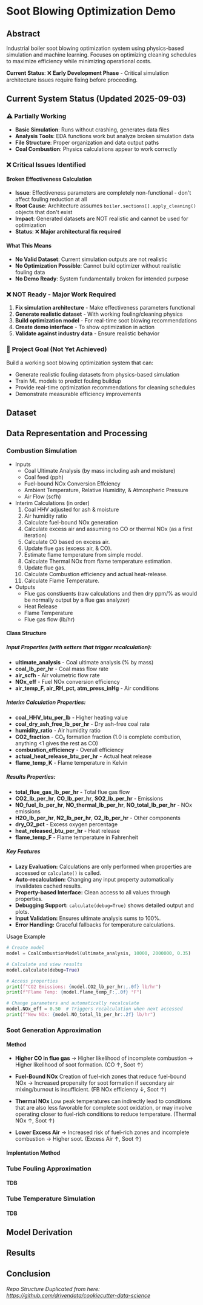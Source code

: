 # Soot Blowing Optimization Demo

## Abstract

Industrial boiler soot blowing optimization system using physics-based simulation and machine learning. Focuses on optimizing cleaning schedules to maximize efficiency while minimizing operational costs.

**Current Status**: ❌ **Early Development Phase** - Critical simulation architecture issues require fixing before proceeding.

## Current System Status (Updated 2025-09-03)

### ⚠️ **Partially Working**
- **Basic Simulation**: Runs without crashing, generates data files
- **Analysis Tools**: EDA functions work but analyze broken simulation data
- **File Structure**: Proper organization and data output paths
- **Coal Combustion**: Physics calculations appear to work correctly

### ❌ **Critical Issues Identified**

#### Broken Effectiveness Calculation
- **Issue**: Effectiveness parameters are completely non-functional - don't affect fouling reduction at all
- **Root Cause**: Architecture assumes `boiler.sections[].apply_cleaning()` objects that don't exist
- **Impact**: Generated datasets are NOT realistic and cannot be used for optimization
- **Status**: ❌ **Major architectural fix required**

#### What This Means
- **No Valid Dataset**: Current simulation outputs are not realistic
- **No Optimization Possible**: Cannot build optimizer without realistic fouling data
- **No Demo Ready**: System fundamentally broken for intended purpose

### ❌ **NOT Ready - Major Work Required**
1. **Fix simulation architecture** - Make effectiveness parameters functional
2. **Generate realistic dataset** - With working fouling/cleaning physics  
3. **Build optimization model** - For real-time soot blowing recommendations
4. **Create demo interface** - To show optimization in action
5. **Validate against industry data** - Ensure realistic behavior

### 🎯 **Project Goal (Not Yet Achieved)**
Build a working soot blowing optimization system that can:
- Generate realistic fouling datasets from physics-based simulation
- Train ML models to predict fouling buildup
- Provide real-time optimization recommendations for cleaning schedules
- Demonstrate measurable efficiency improvements

## Dataset

## Data Representation and Processing
### Combustion Simulation
* Inputs
    - Coal Ultimate Analysis (by mass including ash and moisture)
    - Coal feed (pph)
    - Fuel-bound NOx Conversion Effciency
    - Ambient Temperature, Relative Humidity, & Atmospheric Pressure
    - Air Flow (scfh)
* Interim Calculations (in order)
    1. Coal HHV adjusted for ash & moisture
    2. Air humidity ratio
    3. Calculate fuel-bound NOx generation
    4. Calculate excess air and assuming no CO or thermal NOx (as a first iteration)
    5. Calculate CO based on excess air.
    6. Update flue gas (excess air, & CO).
    7. Estimate flame temperature from simple model.
    8. Calculate Thermal NOx from flame temperature estimation.
    9. Update flue gas.
    10. Calculate Combustion efficiency and actual heat-release.
    11. Calculate Flame Temperature.
* Outputs
    - Flue gas constiuents (raw calculations and then dry ppm/% as would be normally output by a flue gas analyzer)
    - Heat Release
    - Flame Temperature
    - Flue gas flow (lb/hr)

#### Class Structure
##### Input Properties (with setters that trigger recalculation):

- **ultimate_analysis** - Coal ultimate analysis (% by mass)
- **coal_lb_per_hr** - Coal mass flow rate
- **air_scfh** - Air volumetric flow rate
- **NOx_eff** - Fuel NOx conversion efficiency
- **air_temp_F, air_RH_pct, atm_press_inHg** - Air conditions

##### Interim Calculation Properties:

- **coal_HHV_btu_per_lb** - Higher heating value
- **coal_dry_ash_free_lb_per_hr** - Dry ash-free coal rate
- **humidity_ratio** - Air humidity ratio
- **CO2_fraction** - CO₂ formation fraction (1.0 is complete combution, anything <1 gives the rest as CO)
- **combustion_efficiency** - Overall efficiency
- **actual_heat_release_btu_per_hr** - Actual heat release
- **flame_temp_K** - Flame temperature in Kelvin

##### Results Properties:

- **total_flue_gas_lb_per_hr** - Total flue gas flow
- **CO2_lb_per_hr**, **CO_lb_per_hr**, **SO2_lb_per_hr** - Emissions
- **NO_fuel_lb_per_hr**, **NO_thermal_lb_per_hr**, **NO_total_lb_per_hr** - NOx emissions
- **H2O_lb_per_hr**, **N2_lb_per_hr**, **O2_lb_per_hr** - Other components
- **dry_O2_pct** - Excess oxygen percentage
- **heat_released_btu_per_hr** - Heat release
- **flame_temp_F** - Flame temperature in Fahrenheit

##### Key Features

- **Lazy Evaluation:** Calculations are only performed when properties are accessed or `calculate()` is called.
- **Auto-recalculation:** Changing any input property automatically invalidates cached results.
- **Property-based Interface:** Clean access to all values through properties.
- **Debugging Support:** `calculate(debug=True)` shows detailed output and plots.
- **Input Validation:** Ensures ultimate analysis sums to 100%.
- **Error Handling:** Graceful fallbacks for temperature calculations.

Usage Example
```python
# Create model
model = CoalCombustionModel(ultimate_analysis, 10000, 2000000, 0.35)

# Calculate and view results
model.calculate(debug=True)

# Access properties
print(f"CO2 Emissions: {model.CO2_lb_per_hr:,.0f} lb/hr")
print(f"Flame Temp: {model.flame_temp_F:,.0f} °F")

# Change parameters and automatically recalculate
model.NOx_eff = 0.50  # Triggers recalculation when next accessed
print(f"New NOx: {model.NO_total_lb_per_hr:.2f} lb/hr")
```

### Soot Generation Approximation
#### Method
* **Higher CO in flue gas** &rarr; Higher likelihood of incomplete combustion &rarr; Higher likelihood of soot formation. (CO &uarr;, Soot &uarr;)

* **Fuel-Bound NOx** Creation of fuel-rich zones that reduce fuel-bound NOx &rarr; Increased propensity for soot formation if secondary air mixing/burnout is insufficient. (FB NOx efficiency &darr;, Soot &uarr;)

* **Thermal NOx**  Low peak temperatures can indirectly lead to conditions that are also less favorable for complete soot oxidation, or may involve operating closer to fuel-rich conditions to reduce temperature. (Thermal NOx &uarr;, Soot &uarr;)

* **Lower Excess Air** &rarr; Increased risk of fuel-rich zones and incomplete combustion &rarr; Higher soot. (Excess Air &uarr;, Soot &uarr;)

#### Implentation Method

### Tube Fouling Approximation
#### TDB

### Tube Temperature Simulation
#### TDB

## Model Derivation

## Results

## Conclusion



###### Repo Structure Duplicated from here: https://github.com/drivendata/cookiecutter-data-science
